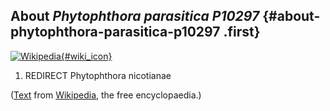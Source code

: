 About *Phytophthora parasitica P10297* {#about-phytophthora-parasitica-p10297 .first}
--------------------------------------

[![Wikipedia](/img/wikipedia_logo_v2_en.png){#wiki_icon}](http://en.wikipedia.org/wiki/Phytophthora_parasitica)

1.  REDIRECT Phytophthora nicotianae

([Text](http://en.wikipedia.org/wiki/Phytophthora_parasitica) from
[Wikipedia](http://en.wikipedia.org/), the free encyclopaedia.)
